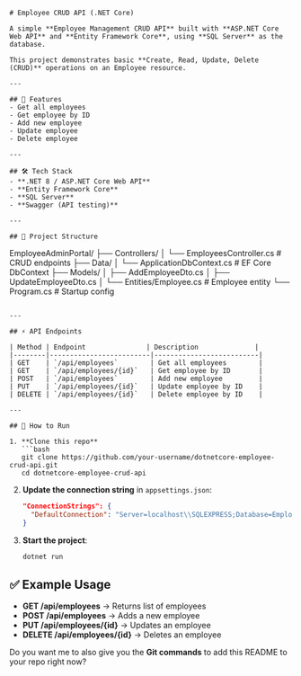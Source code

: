 ```
# Employee CRUD API (.NET Core)

A simple **Employee Management CRUD API** built with **ASP.NET Core Web API** and **Entity Framework Core**, using **SQL Server** as the database.  

This project demonstrates basic **Create, Read, Update, Delete (CRUD)** operations on an Employee resource.

---

## 🚀 Features
- Get all employees
- Get employee by ID
- Add new employee
- Update employee
- Delete employee

---

## 🛠️ Tech Stack
- **.NET 8 / ASP.NET Core Web API**
- **Entity Framework Core**
- **SQL Server**
- **Swagger (API testing)**

---

## 📂 Project Structure
```

EmployeeAdminPortal/
├── Controllers/
│   └── EmployeesController.cs   # CRUD endpoints
├── Data/
│   └── ApplicationDbContext.cs  # EF Core DbContext
├── Models/
│   ├── AddEmployeeDto.cs
│   ├── UpdateEmployeeDto.cs
│   └── Entities/Employee.cs     # Employee entity
└── Program.cs                   # Startup config

````

---

## ⚡ API Endpoints

| Method | Endpoint               | Description              |
|--------|-------------------------|--------------------------|
| GET    | `/api/employees`        | Get all employees        |
| GET    | `/api/employees/{id}`   | Get employee by ID       |
| POST   | `/api/employees`        | Add new employee         |
| PUT    | `/api/employees/{id}`   | Update employee by ID    |
| DELETE | `/api/employees/{id}`   | Delete employee by ID    |

---

## 🔧 How to Run

1. **Clone this repo**
   ```bash
   git clone https://github.com/your-username/dotnetcore-employee-crud-api.git
   cd dotnetcore-employee-crud-api
````

2. **Update the connection string** in `appsettings.json`:

   ```json
   "ConnectionStrings": {
     "DefaultConnection": "Server=localhost\\SQLEXPRESS;Database=EmployeeDb;Trusted_Connection=True;TrustServerCertificate=True;"
   }
   ```
3. **Start the project**:
   ```bash
   dotnet run
   ```

## ✅ Example Usage

* **GET /api/employees** → Returns list of employees
* **POST /api/employees** → Adds a new employee
* **PUT /api/employees/{id}** → Updates an employee
* **DELETE /api/employees/{id}** → Deletes an employee

Do you want me to also give you the **Git commands** to add this README to your repo right now?
```
